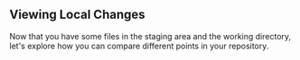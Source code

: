 ## Viewing Local Changes

Now that you have some files in the staging area and the working directory, let's explore how you can compare different points in your repository.
